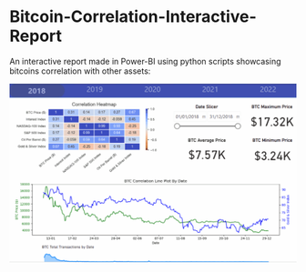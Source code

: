 # Bitcoin-Correlation-Interactive-Report
An interactive report made in Power-BI using python scripts showcasing bitcoins correlation with other assets:

![](https://github.com/harrisasadb/Bitcoin-Correlation-Interactive-Report/blob/main/Animation.gif)
